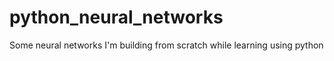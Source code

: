 # python_neural_networks
Some neural networks I'm building from scratch while learning using python 
